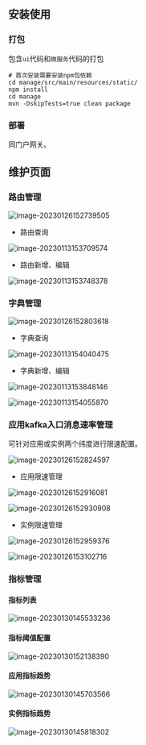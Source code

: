 ## 安装使用

### 打包

包含`ui`代码和`微服务`代码的打包

```shell
# 首次安装需要安装npm包依赖
cd manage/src/main/resources/static/
npm install
cd manage
mvn -DskipTests=true clean package
```



### 部署

同门户网关。



## 维护页面

### 路由管理

![image-20230126152739505](README/image/README/image-20230126152739505.png)

- 路由查询

![image-20230113153709574](README/image/README/image-20230113153709574.png)



- 路由新增、编辑

![image-20230113153748378](README/image/README/image-20230113153748378.png)



### 字典管理

![image-20230126152803618](README/image/README/image-20230126152803618.png)

- 字典查询

![image-20230113154040475](README/image/README/image-20230113154040475.png)



- 字典新增、编辑

![image-20230113153848146](README/image/README/image-20230113153848146.png)



![image-20230113154055870](README/image/README/image-20230113154055870.png)



### 应用kafka入口消息速率管理

可针对应用或实例两个纬度进行限速配置。

![image-20230126152824597](README/image/README/image-20230126152824597.png)

- 应用限速管理

![image-20230126152916081](README/image/README/image-20230126152916081.png)



![image-20230126152930908](README/image/README/image-20230126152930908.png)



- 实例限速管理

![image-20230126152959376](README/image/README/image-20230126152959376.png)



![image-20230126153102716](README/image/README/image-20230126153102716.png)



### 指标管理

#### 指标列表

![image-20230130145533236](README/image/README/image-20230130145533236.png)

#### 指标阈值配置

![image-20230130152138390](README/image/README/image-20230130152138390.png)

#### 应用指标趋势

![image-20230130145703566](README/image/README/image-20230130145703566.png)



#### 实例指标趋势

![image-20230130145818302](README/image/README/image-20230130145818302.png)

